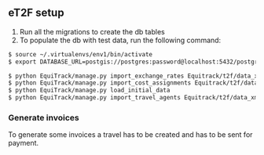 
eT2F setup
----------

1) Run all the migrations to create the db tables
2) To populate the db with test data, run the following command: 

```bash
$ source ~/.virtualenvs/env1/bin/activate
$ export DATABASE_URL=postgis://postgres:password@localhost:5432/postgres

$ python EquiTrack/manage.py import_exchange_rates Equitrack/t2f/data_xmls/GetCurrencyXrate_XML.xml
$ python EquiTrack/manage.py import_cost_assignments Equitrack/t2f/data_xmls/GetCostAssignment_XML.xml
$ python EquiTrack/manage.py load_initial_data
$ python EquiTrack/manage.py import_travel_agents Equitrack/t2f/data_xmls/GetTravelAgenciesInfo_XML.xml
```

### Generate invoices
To generate some invoices a travel has to be created and has to be sent for payment.
